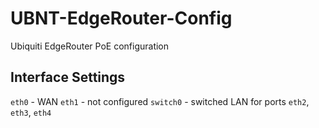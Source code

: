 # UBNT-EdgeRouter-Config
Ubiquiti EdgeRouter PoE configuration

## Interface Settings
`eth0` - WAN
`eth1` - not configured
`switch0` - switched LAN for ports `eth2`, `eth3`, `eth4`
